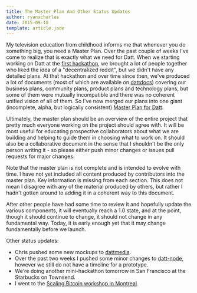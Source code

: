 ```yaml
---
title: The Master Plan And Other Status Updates
author: ryanxcharles
date: 2015-09-18
template: article.jade
---
```


My television education from childhood informs me that whenever you do
something big, you need a Master Plan. Over the past couple of weeks I've come
to realize that is exactly what we need for Datt. When we starting working on
Datt at the [first hackathon](/articles/2015-07-31-hackathon-day-one/), we
brought a lot of people together who liked the idea of a "decentralized
reddit", but we didn't have any detailed plans. At that hackathon and over time
since then, we've produced a lot of documents (most of which are available on
[dattdocs](https://github.com/dattnetwork/dattdocs)) covering our business
plans, community plans, product plans and technology plans, but some of them
were mutually incompatible and there was no coherent unified vision of all of
them. So I've now merged our plans into one giant (incomplete, alpha, but
logically consistent) [Master Plan for
Datt](https://github.com/dattnetwork/dattdocs/blob/master/plan.md).

Ultimately, the master plan should be an overview of the entire project that
pretty much everyone working on the project should agree with. It will be most
useful for educating prospective collaborators about what we are building and
helping to guide them in choosing what to work on. It should also be a
collaborative document in the sense that I shouldn't be the only person writing
it - so please either push minor changes or issues pull requests for major
changes.

Note that the master plan is not complete and is intended to evolve with time.
I have not yet included all content produced by contributors into the master
plan. Key information is missing from each section. This does not mean I
disagree with any of the material produced by others, but rather I hadn't
gotten around to adding it in a coherent way to this document.

After other people have had some time to review it and hopefully update the
various components, it will eventually reach a 1.0 state, and at the point,
though it should continue to change, it should not change in any fundamental
way. Today, it is early enough yet that it may change fundamentally before we
launch.

Other status updates:
* Chris pushed some new mockups to
[dattmedia](https://github.com/dattnetwork/dattmedia).
* Over the past two weeks I pushed some minor changes to
[datt-node](https://github.com/dattnetwork/datt-node), however we still do
not have a timeline for a prototype.
* We're doing another mini-hackathon tomorrow in San Francisco at the Starbucks
on Townsend.
* I went to the [Scaling Bitcoin workshop in
Montreal](/articles/2015-09-15-scaling-bitcoin/).
